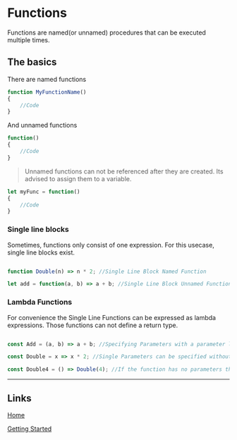 # Functions

Functions are named(or unnamed) procedures that can be executed multiple times.

## The basics

There are named functions
```js
function MyFunctionName()
{
	//Code
}
```

And unnamed functions
```js
function()
{
	//Code
}
```
> Unnamed functions can not be referenced after they are created. Its advised to assign them to a variable.

```js
let myFunc = function()
{
	//Code
}
```

### Single line blocks

Sometimes, functions only consist of one expression. For this usecase, single line blocks exist.

```js

function Double(n) => n * 2; //Single Line Block Named Function

let add = function(a, b) => a + b; //Single Line Block Unnamed Function

```

### Lambda Functions

For convenience the Single Line Functions can be expressed as lambda expressions.
Those functions can not define a return type.

```js

const Add = (a, b) => a + b; //Specifying Parameters with a parameter list.

const Double = x => x * 2; //Single Parameters can be specified without the brackets

const Double4 = () => Double(4); //If the function has no parameters the empty brackets must be specified.

```

___

## Links

[Home](../Readme.md)

[Getting Started](../GettingStarted.md)